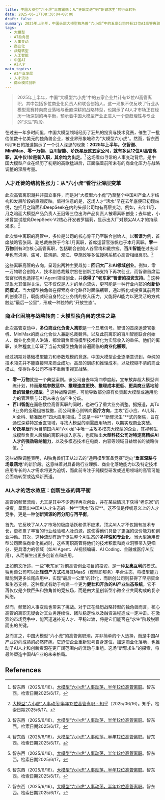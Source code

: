 ```yaml
---
title: 中国大模型“六小虎”高管震荡：从“狂飙突进”到“断臂求生”的行业转折
date: 2025-06-17T08:30:04+08:00
draft: false
summary: 2025年上半年，中国头部大模型独角兽“六小虎”中的五家公司共有12位AI高管离职，其中不乏商业化负责人和联合创始人。这股人事震荡反映出大模型行业正从技术竞赛转向商业化落地和垂直深耕，倒逼企业进行战略调整，并促使AI人才在回归大厂与AI领域再创业之间流动，形成一种独特的创新生态再平衡。
tags: 
  - 大模型
  - AI独角兽
  - 人事变动
  - 商业化
  - 战略转型
  - 人工智能
  - 中国AI
  - AI人才
main_topics: 
  - AI产业发展
  - 人才流动
  - 商业模式创新
---
```


> 2025年上半年，中国“大模型六小虎”中的五家企业共计有12位AI高管离职，其中包括多位商业化负责人和联合创始人。这一现象不仅反映了行业从模型竞赛转向商业落地与垂直深耕的战略转型，也揭示了AI人才市场正在经历一场深刻的再平衡，预示着中国大模型产业正进入一个更趋理性与专业的“求生”阶段。

在过去一年多时间里，中国大模型领域经历了狂热的投资与技术竞赛，催生了一批估值数十亿美元的独角兽企业，被业界形象地称为“大模型六小虎”。然而，智东西6月16日的报道揭示了一个引人深思的现象：**2025年上半年，仅智谱、MiniMax、零一万物、百川智能、阶跃星辰这五家公司，就有多达12位AI高管离职，其中仅1位是新入职，其余均为出走**。[^1] 这场看似寻常的人事变动背后，是中国大模型产业在经历了初期的高歌猛进后，正面临着前所未有的商业化压力与战略调整的深层考量。

### 人才迁徙的结构性张力：从“六小虎”看行业深层变革

此次高管离职潮并非孤立事件，而是对“大模型六小虎”乃至整个中国AI产业人才结构和发展阶段的直观反映。值得注意的是，这场人才“活水”早在去年底便已初现端倪，包括月之暗面和DeepSeek在内的头部公司均有高层变动。例如，去年11月，月之暗面大模型产品负责人王冠等三位出海产品负责人被曝离职创业；去年底，小米曾尝试挖角DeepSeek-V2核心开发者罗福莉，显示出大厂对顶尖AI人才的持续渴求。[^2]

此次集中离职的高管中，多位是公司的核心骨干乃至联合创始人。以**智谱**为例，首席战略官张阔、副总裁曲滕于今年1月离职，首席运营官张帆也于本月离职。**零一万物**则有3位核心高管离职，包括联合创始人谷雪梅和戴宗宏。**百川智能**在过去半年也有洪涛、焦可、陈炜鹏、邓江、李施政等多位搜狗系核心高管相继离职。[^1]

这些离职高管的去向，呈现出两种主要趋势：**回归大厂**和**AI领域创业**。例如，零一万物联合创始人、技术副总裁戴宗宏在创新工场支持下再次创业，而智谱首席运营官张帆也选择在AI Agent领域创业，并**获得了“老东家”智谱的投资支持**。[^1] 这种现象尤其值得关注，它不仅仅是人才的单向流失，更可能是一种行业内部的**创新协同模式**。当大模型独角兽在探索商业化路径时面临瓶颈，通过孵化或投资其前高管的创业项目，既能减轻自身特定业务线的投入压力，又能将AI能力以更灵活的方式触达“最后一公里”，形成一种独特的“开放生态”。

### 商业化困境与战略转向：大模型独角兽的求生之路

此次高管变动中，**多位商业化负责人离职**是一个显著信号。智谱的首席运营官张帆、MiniMax的商业化合伙人兼副总裁魏伟，以及此前离职的百川智能联合创始人、商业化负责人洪涛，都曾肩负着将模型技术转化为实际收入的重任。他们的离职，某种程度上印证了当前大模型独角兽普遍面临的**商业化瓶颈**。

经过初期对基础模型能力和参数规模的竞逐，中国大模型企业逐渐意识到，单纯的技术领先并不能直接带来商业成功。高昂的训练和推理成本，以及模糊不清的商业模式，使得许多公司不得不重新审视其战略。

*   **零一万物**就是一个典型案例。该公司自去年第四季度起，宣布放弃超大模型训练计划，转而**聚焦参数适中、推理速度更快、推理成本更低、更具商业落地前景的轻量化模型**。[^1] 这种战略调整，可能导致部分原有负责超大模型或通用能力的管理层与公司未来方向产生分歧。
*   **百川智能**在面临数位高管离职的同时，也进行了重大业务调整。据报道，其To B业务的金融组被裁撤，而公司重心则转向**医疗方向**，主攻“百小应、AI儿科、AI全科、精准医疗”四大应用领域。[^1] 这是一种**“断臂求生”**式的聚焦，旨在通过深耕特定垂直领域，寻找大模型的刚需应用场景，以期实现商业突破。
*   **阶跃星辰**作为目前国内AI“六小龙”中唯一主攻多模态大模型的企业，其视频生成模型负责人段楠的离职并加入京东，也反映出**大型科技公司对特定高精尖AI人才的强劲吸纳能力**，以及多模态技术在电商、内容等领域日益增长的战略价值。[^1]

这些战略调整表明，AI独角兽们正从过去的“通用模型军备竞赛”走向“**垂直深耕与场景落地**”的新阶段。这意味着对具备跨行业理解、商业化落地能力以及特定技术应用专长的人才需求将更为迫切，而此前专注于纯模型研发或通用领域的高管可能会面临转型或选择新赛道。

### AI人才的活水效应：创新生态的再平衡

高管的频繁流动，尤其是其中不少选择再次创业，并在某些情况下获得“老东家”的投资，呈现出中国AI人才生态的一种**“活水”效应**。这不仅是传统意义上的人才竞争，更是一种**创新资源的再分配与再平衡**。

首先，它反映了AI人才市场的极度活跃和供不应求。顶尖AI人才不仅拥有技术专长，更积累了丰富的行业经验和人脉资源，这使得他们具备了更强的议价能力和创业冲动。其次，这种流动有助于促进整个AI生态的**多样性和专业化**。当大型通用模型公司面临商业化挑战时，这些离职高管将他们的技术积累和商业洞察带入更细分、更具潜力的领域（如AI Agent、AI视频编辑、AI Coding、金融或医疗AI应用），从而催生出更多创新点和应用。

正如前文所述，一些“老东家”对前高管创业项目的投资，是一种**互惠互利**的模式。独角兽公司可以此**轻资产方式**拓展其MaaS（模型即服务）平台生态，将模型能力赋能到更多长尾应用中，实现“最后一公里”的转化，而新创公司则获得了早期资金和生态支持。这种模式有助于构建一个更为**健壮和开放的AI产业生态系统**，它不再仅仅是少数巨头和独角兽的竞技场，而是由大量创新型小微企业共同构成的复杂网络。

然而，频繁的人事变动也带来了挑战。对于正在经历战略转型的独角兽而言，核心高管的离职无疑会对其业务连续性、团队稳定性以及融资进程造成一定冲击。在激烈的市场竞争中，能否迅速补充人才、平稳过渡，将是它们能否在“求生”阶段脱颖而出的关键。

总而言之，中国大模型“六小虎”的高管离职潮，并非简单的个人选择，而是中国AI产业迈向成熟的必然阵痛。它迫使企业重新思考自身定位，加速商业化落地，也推动了AI人才和创新资源在更广阔范围内的流动与重组。这场“断臂求生”的探索，将最终塑造中国AI产业的未来格局。

## References

[^1]: 智东西（2025/6/16）。[大模型“六小虎”人事动荡，半年12位高管离职](https://mp.weixin.qq.com/s?__biz=MzA4MTQ4NjQzMw==&mid=2652784056&idx=1&sn=76da29dcebfe911855b6d6cd8a6de2f3&chksm=859d2a730881eee83953586a5df123ef81cde8e2c125a0db03a25953855c690415757a493404&scene=0&xtrack=1#rd)。智东西。检索日期2025/6/17。
[^2]: [大模型\"六小虎\"人事动荡!半年12位高管离职 - 知乎](https://zhuanlan.zhihu.com/p/1918071943812342288)（2025/06/16）。知乎。检索日期2025/6/17。
[^3]: [深度｜后DeepSeek时代，AI六小虎高管频繁离职，百川两位联创转身再创业，年内已近10位高管出走](https://news.qq.com/rain/a/20250317A06GT500)（2025/03/17）。腾讯新闻。检索日期2025/6/17。
[^4]: [大模型\"六小虎\"人事动荡!半年12位高管离职|AI_新浪财经_新浪网](https://finance.sina.com.cn/stock/t/2025-06-16/doc-infahqye9525074.shtml)（2025/06/16）。新浪财经。检索日期2025/6/17。
[^5]: [百川智能\"六小虎\"沦陷：高管频繁离职，前途堪忧!_DeepSeek_陈炜鹏_公司](https://www.sohu.com/a/877155001_122066676)（2025/03/29）。搜狐。检索日期2025/6/17。
